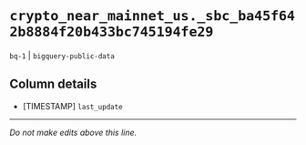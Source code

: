 # `crypto_near_mainnet_us._sbc_ba45f642b8884f20b433bc745194fe29`
`bq-1` | `bigquery-public-data`

## Column details
* [TIMESTAMP] `last_update`

-------------------------------------------------------------------------------
*Do not make edits above this line.*
